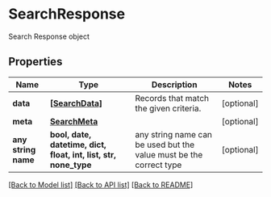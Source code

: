 # SearchResponse

Search Response object

## Properties
Name | Type | Description | Notes
------------ | ------------- | ------------- | -------------
**data** | [**[SearchData]**](SearchData.md) | Records that match the given criteria. | [optional] 
**meta** | [**SearchMeta**](SearchMeta.md) |  | [optional] 
**any string name** | **bool, date, datetime, dict, float, int, list, str, none_type** | any string name can be used but the value must be the correct type | [optional]

[[Back to Model list]](../README.md#documentation-for-models) [[Back to API list]](../README.md#documentation-for-api-endpoints) [[Back to README]](../README.md)


